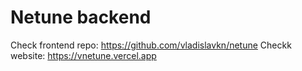 # Netune backend

Check frontend repo: https://github.com/vladislavkn/netune
Checkk website: https://vnetune.vercel.app
